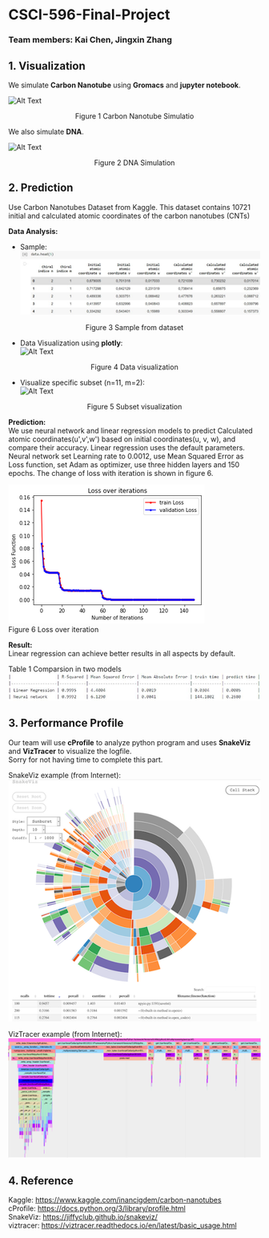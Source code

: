 # CSCI-596-Final-Project
### Team members: Kai Chen, Jingxin Zhang

## 1. Visualization
We simulate **Carbon Nanotube** using **Gromacs** and **jupyter notebook**.

![Alt Text](https://github.com/ChenK7166/CSCI-596-Final-Project/blob/main/cnt.gif)
<p align="center">
    Figure 1 Carbon Nanotube Simulatio
</p>

We also simulate **DNA**.

![Alt Text](https://github.com/ChenK7166/CSCI-596-Final-Project/blob/main/dna.gif)
<p align="center">
    Figure 2 DNA Simulation
</p>

## 2. Prediction

Use Carbon Nanotubes Dataset from Kaggle.
This dataset contains 10721 initial and calculated atomic coordinates of the carbon nanotubes (CNTs)  


**Data Analysis:**  
- Sample:  
![Alt Text](https://github.com/ChenK7166/CSCI-596-Final-Project/blob/main/cnt_sample.JPG)
<p align="center">
    Figure 3 Sample from dataset
</p>

- Data Visualization using **plotly**:  
![Alt Text](https://github.com/ChenK7166/CSCI-596-Final-Project/blob/main/data_vis_ex.gif)
<p align="center">
    Figure 4 Data visualization
</p>

- Visualize specific subset (n=11, m=2):  
![Alt Text](https://github.com/ChenK7166/CSCI-596-Final-Project/blob/main/data_vis_11_2_ex.gif)
<p align="center">
    Figure 5 Subset visualization
</p>

**Prediction:**  
We use neural network and linear regression models to predict Calculated atomic coordinates(u',v',w') based on initial coordinates(u, v, w), and compare their accuracy. Linear regression uses the default parameters. Neural network set Learning rate to 0.0012, use Mean Squared Error as Loss function, set Adam as optimizer, use three hidden layers and 150 epochs. The change of loss with iteration is shown in figure 6.

![Alt Text](https://github.com/ChenK7166/CSCI-596-Final-Project/blob/main/loss_over_iteration.png)  
Figure 6 Loss over iteration

**Result:**  
Linear regression can achieve better results in all aspects by default.  


Table 1 Comparsion in two models
![Alt Text](https://github.com/ChenK7166/CSCI-596-Final-Project/blob/main/result.png)  


## 3. Performance Profile

Our team will use **cProfile** to analyze python program and uses **SnakeViz** and **VizTracer** to visualize the logfile.  
Sorry for not having time to complete this part.

SnakeViz example (from Internet):  
![Alt Text](https://github.com/ChenK7166/CSCI-596-Final-Project/blob/main/snakeviz_example.png)  

VizTracer example (from Internet):  
![Alt Text](https://github.com/ChenK7166/CSCI-596-Final-Project/blob/main/Viztracer_example.png)  

## 4. Reference
Kaggle: <https://www.kaggle.com/inancigdem/carbon-nanotubes>  
cProfile: <https://docs.python.org/3/library/profile.html>  
SnakeViz: <https://jiffyclub.github.io/snakeviz/>  
viztracer: <https://viztracer.readthedocs.io/en/latest/basic_usage.html>  


